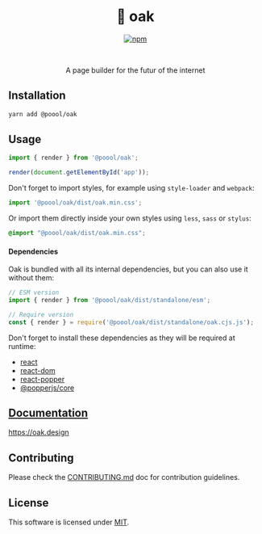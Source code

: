 <div align="center">

<h1>🌳 oak</h1>

[![npm](https://img.shields.io/npm/v/@poool/oak.svg)](https://www.npmjs.com/package/@poool/oak)

<br />
<p>A page builder for the futur of the internet</p>

</div>

## Installation

```bash
yarn add @poool/oak
```

## Usage

```javascript
import { render } from '@poool/oak';

render(document.getElementById('app'));
```

Don't forget to import styles, for example using `style-loader` and `webpack`:

```javascript
import '@poool/oak/dist/oak.min.css';
```

Or import them directly inside your own styles using `less`, `sass` or `stylus`:

```css
@import "@poool/oak/dist/oak.min.css";
```

#### Dependencies

Oak is bundled with all its internal dependencies, but you can also use it without them:

```javascript
// ESM version
import { render } from '@poool/oak/dist/standalone/esm';

// Require version
const { render } = require('@poool/oak/dist/standalone/oak.cjs.js');
```

Don't forget to install these dependencies as they will be required at runtime:
- [react](https://www.npmjs.com/package/react)
- [react-dom](https://www.npmjs.com/package/react-dom)
- [react-popper](https://www.npmjs.com/package/react-popper)
- [@popperjs/core](https://www.npmjs.com/package/@popperjs/core)

## [Documentation](https://oak.design)

https://oak.design

## Contributing

Please check the [CONTRIBUTING.md](https://github.com/p3ol/junipero/blob/master/CONTRIBUTING.md) doc for contribution guidelines.

## License

This software is licensed under [MIT](https://github.com/p3ol/junipero/blob/master/LICENSE).
